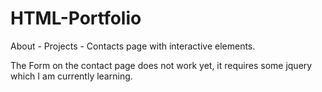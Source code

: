 # HTML-Portfolio

About - Projects - Contacts page with interactive elements.

The Form on the contact page does not work yet, it requires some jquery which I am currently learning.
